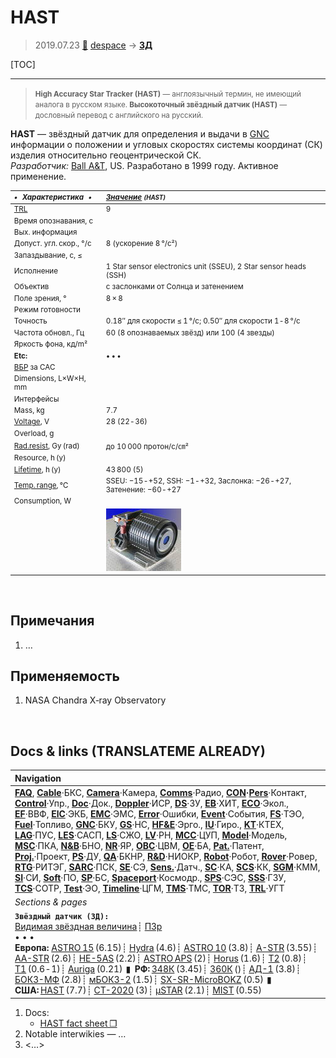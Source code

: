 # HAST
> 2019.07.23 [🚀](../index/index.md) [despace](index.md) → **[ЗД](sensor.md)**

[TOC]

---

> <small>**High Accuracy Star Tracker (HAST)** — англоязычный термин, не имеющий аналога в русском языке. **Высокоточный звёздный датчик (HAST)** — дословный перевод с английского на русский.</small>

**HAST** — звёздный датчик для определения и выдачи в [GNC](gnc.md) информации о положении и угловых скоростях системы координат (СК) изделия относительно геоцентрической СК.  
*Разработчик:* [Ball A&T](zz_ball_at.md), US. Разработано в 1999 году. Активное применение.

<small>

|*•    Характеристика    •*|*[Значение](si.md) <small>(HAST)</small>*|
|:--|:--|
|[TRL](trl.md)|9|
|Время опознавания, с| |
|Вых. информация| |
|Допуст. угл. скор., °/с|8 (ускорение 8 °/с²)|
|Запаздывание, с, ≤| |
|Исполнение|1 Star sensor electronics unit (SSEU), 2 Star sensor heads (SSH)|
|Объектив|c заслонками от Солнца и затенением|
|Поле зрения, °|8 × 8|
|Режим готовности| |
|Точность|0.18″ для скорости ≤ 1 °/с; 0.50″ для скорости 1 ‑ 8 °/с|
|Частота обновл., Гц|60 (8 опознаваемых звёзд) или 100 (4 звезды)|
|Яркость фона, кд/m²| |
|**Etc:**|• • •|
|[ВБР](qa.md) за САС| |
|Dimensions, L×W×H, mm| |
|Интерфейсы| |
|Mass, kg|7.7|
|[Voltage](voltage.md), V|28 (22 ‑ 36)|
|Overload, g| |
|[Rad.resist](ion_rad.md), Gy (rad)|до 10 000 протон/с/㎝²|
|Resource, h (y)| |
|[Lifetime](lifetime.md), h (y)|43 800 (5)|
|[Temp. range](tcs.md), ℃|SSEU: −15 ‑ +52, SSH: −1 ‑ +32, Заслонка: −26 ‑ +27, Затенение: −60 ‑ +27|
|Consumption, W| |
| |[![](f/sensor/h/hast_pic1_thumb.jpg)](f/sensor/h/hast_pic1.jpg)|

</small>



<p style="page-break-after:always"> </p>

## Примечания
   1. …



## Применяемость
   1. NASA Chandra X‑ray Observatory



<p style="page-break-after:always"> </p>

## Docs & links (TRANSLATEME ALREADY)
|Navigation|
|:--|
|**[FAQ](faq.md)**, **[Cable](cable.md)**·БКС, **[Camera](cam.md)**·Камера, **[Comms](comms.md)**·Радио, **[CON](contact.md)·[Pers](person.md)**·Контакт, **[Control](control.md)**·Упр., **[Doc](doc.md)**·Док., **[Doppler](doppler.md)**·ИСР, **[DS](ds.md)**·ЗУ, **[EB](eb.md)**·ХИТ, **[ECO](ecology.md)**·Экол., **[EF](ef.md)**·ВВФ, **[ElC](elc.md)**·ЭКБ, **[EMC](emc.md)**·ЭМС, **[Error](error.md)**·Ошибки, **[Event](event.md)**·События, **[FS](fs.md)**·ТЭО, **[Fuel](fuel.md)**·Топливо, **[GNC](gnc.md)**·БКУ, **[GS](scs.md)**·НС, **[HF&E](hfe.md)**·Эрго., **[IU](iu.md)**·Гиро., **[KT](kt.md)**·КТЕХ, **[LAG](lag.md)**·ПУC, **[LES](les.md)**·САСП, **[LS](ls.md)**·СЖО, **[LV](lv.md)**·РН, **[MCC](mcc.md)**·ЦУП, **[Model](model.md)**·Модель, **[MSC](sc.md)**·ПКА, **[N&B](nnb.md)**·БНО, **[NR](nr.md)**·ЯР, **[OBC](obc.md)**·ЦВМ, **[OE](oe.md)**·БА, **[Pat.](патент.md)**·Патент, **[Proj.](project.md)**·Проект, **[PS](ps.md)**·ДУ, **[QA](qa.md)**·БКНР, **[R&D](rnd.md)**·НИОКР, **[Robot](robotics.md)**·Робот, **[Rover](rover.md)**·Ровер, **[RTG](rtg.md)**·РИТЭГ, **[SARC](sarc.md)**·ПСК, **[SE](se.md)**·СЭ, **[Sens.](sensor.md)**·Датч., **[SC](sc.md)**·КА, **[SCS](scs.md)**·КК, **[SGM](sgm.md)**·КММ, **[SI](si.md)**·СИ, **[Soft](soft.md)**·ПО, **[SP](sp.md)**·БС, **[Spaceport](spaceport.md)**·Космодр., **[SPS](sps.md)**·СЭС, **[SSS](sss.md)**·ГЗУ, **[TCS](tcs.md)**·СОТР, **[Test](test.md)**·ЭО, **[Timeline](timeline.md)**·ЦГМ, **[TMS](tms.md)**·ТМС, **[TOR](tor.md)**·ТЗ, **[TRL](trl.md)**·УГТ|
|*Sections & pages*|
|**`Звёздный датчик (ЗД):`**<br> [Видимая звёздная величина](app_mag.md)┊ [ПЗр](fov.md)<br>• • •<br> **Европа:** [ASTRO 15](astro_15.md) (6.15)┊ [Hydra](hydra.md) (4.6)┊ [ASTRO 10](astro_10.md) (3.8)┊ [A-STR](a_str.md) (3.55)┊ [AA-STR](aa_str.md) (2.6)┊ [HE-5AS](he_5as.md) (2.2)┊ [ASTRO APS](astro_aps.md) (2)┊ [Horus](horus.md) (1.6)┊ [T2](t2.md) (0.8)┊ [T1](t1.md) (0.6 ‑ 1)┊ [Auriga](auriga.md) (0.21)  ▮  **РФ:** [348К](348k.md) (3.45)┊ [360К](360k.md) ()┊ [АД-1](ad_1.md) (3.8)┊ [БОКЗ-МФ](bokz_mf.md) (2.8)┊ [мБОКЗ-2](мбокз_2.md) (1.5)┊ [SX-SR-MicroBOKZ](sx_sr_microbokz.md) (0.5)  ▮  **США:** [HAST](hast.md) (7.7)┊ [CT-2020](ct_2020.md) (3)┊ [µSTAR](mustar.md) (2.1)┊ [MIST](mist.md) (0.55) |

   1. Docs:
      - [HAST fact sheet ❐](f/sensor/h/hast_d1503_0118.pdf)
   1. Notable interwikies — …
   1. <…>
